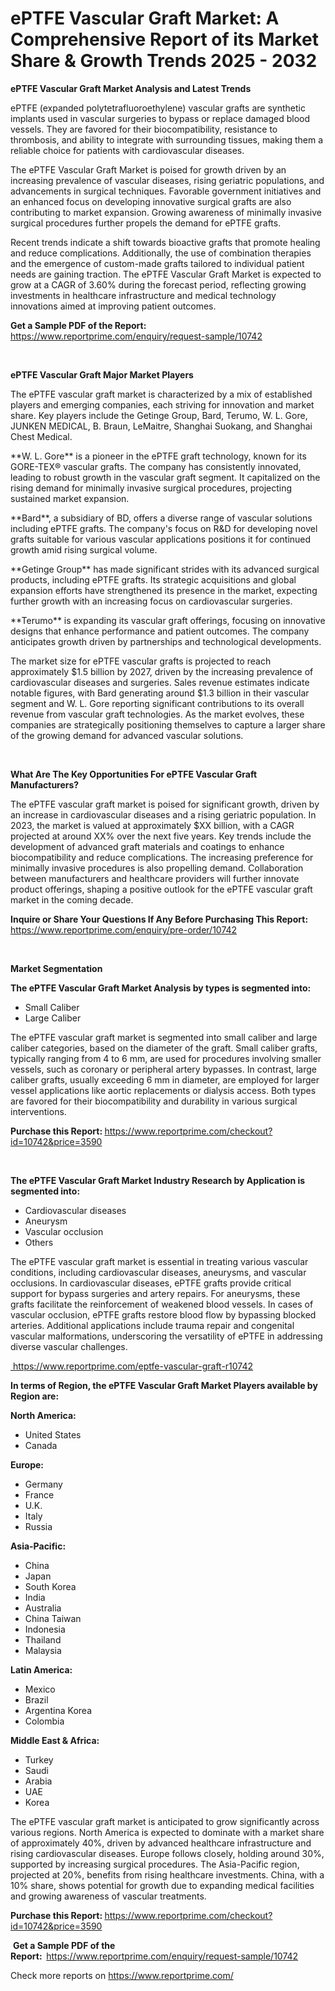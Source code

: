 <p><h1>ePTFE Vascular Graft Market: A Comprehensive Report of its Market Share & Growth Trends 2025 - 2032</h1></p><p><strong>ePTFE Vascular Graft Market Analysis and Latest Trends</strong></p>
<p><p>ePTFE (expanded polytetrafluoroethylene) vascular grafts are synthetic implants used in vascular surgeries to bypass or replace damaged blood vessels. They are favored for their biocompatibility, resistance to thrombosis, and ability to integrate with surrounding tissues, making them a reliable choice for patients with cardiovascular diseases.</p><p>The ePTFE Vascular Graft Market is poised for growth driven by an increasing prevalence of vascular diseases, rising geriatric populations, and advancements in surgical techniques. Favorable government initiatives and an enhanced focus on developing innovative surgical grafts are also contributing to market expansion. Growing awareness of minimally invasive surgical procedures further propels the demand for ePTFE grafts.</p><p>Recent trends indicate a shift towards bioactive grafts that promote healing and reduce complications. Additionally, the use of combination therapies and the emergence of custom-made grafts tailored to individual patient needs are gaining traction. The ePTFE Vascular Graft Market is expected to grow at a CAGR of 3.60% during the forecast period, reflecting growing investments in healthcare infrastructure and medical technology innovations aimed at improving patient outcomes.</p></p>
<p><strong>Get a Sample PDF of the Report:&nbsp;</strong> <a href="https://www.reportprime.com/enquiry/request-sample/10742?utm_campaign=2214&utm_medium=2&utm_source=Github&utm_content=ia&utm_term=20032025&utm_id=eptfe-vascular-graft">https://www.reportprime.com/enquiry/request-sample/10742</a></p>
<p>&nbsp;</p>
<p><strong>ePTFE Vascular Graft Major Market Players</strong></p>
<p><p>The ePTFE vascular graft market is characterized by a mix of established players and emerging companies, each striving for innovation and market share. Key players include the Getinge Group, Bard, Terumo, W. L. Gore, JUNKEN MEDICAL, B. Braun, LeMaitre, Shanghai Suokang, and Shanghai Chest Medical.</p><p>**W. L. Gore** is a pioneer in the ePTFE graft technology, known for its GORE-TEX® vascular grafts. The company has consistently innovated, leading to robust growth in the vascular graft segment. It capitalized on the rising demand for minimally invasive surgical procedures, projecting sustained market expansion.</p><p>**Bard**, a subsidiary of BD, offers a diverse range of vascular solutions including ePTFE grafts. The company's focus on R&D for developing novel grafts suitable for various vascular applications positions it for continued growth amid rising surgical volume.</p><p>**Getinge Group** has made significant strides with its advanced surgical products, including ePTFE grafts. Its strategic acquisitions and global expansion efforts have strengthened its presence in the market, expecting further growth with an increasing focus on cardiovascular surgeries.</p><p>**Terumo** is expanding its vascular graft offerings, focusing on innovative designs that enhance performance and patient outcomes. The company anticipates growth driven by partnerships and technological developments.</p><p>The market size for ePTFE vascular grafts is projected to reach approximately $1.5 billion by 2027, driven by the increasing prevalence of cardiovascular diseases and surgeries. Sales revenue estimates indicate notable figures, with Bard generating around $1.3 billion in their vascular segment and W. L. Gore reporting significant contributions to its overall revenue from vascular graft technologies. As the market evolves, these companies are strategically positioning themselves to capture a larger share of the growing demand for advanced vascular solutions.</p></p>
<p>&nbsp;</p>
<p><strong>What Are The Key Opportunities For ePTFE Vascular Graft Manufacturers?</strong></p>
<p><p>The ePTFE vascular graft market is poised for significant growth, driven by an increase in cardiovascular diseases and a rising geriatric population. In 2023, the market is valued at approximately $XX billion, with a CAGR projected at around XX% over the next five years. Key trends include the development of advanced graft materials and coatings to enhance biocompatibility and reduce complications. The increasing preference for minimally invasive procedures is also propelling demand. Collaboration between manufacturers and healthcare providers will further innovate product offerings, shaping a positive outlook for the ePTFE vascular graft market in the coming decade.</p></p>
<p><strong>Inquire or Share Your Questions If Any Before Purchasing This Report:</strong> <a href="https://www.reportprime.com/enquiry/pre-order/10742?utm_campaign=2214&utm_medium=2&utm_source=Github&utm_content=ia&utm_term=20032025&utm_id=eptfe-vascular-graft">https://www.reportprime.com/enquiry/pre-order/10742</a></p>
<p>&nbsp;</p>
<p><strong>Market Segmentation</strong></p>
<p><strong>The ePTFE Vascular Graft Market Analysis by types is segmented into:</strong></p>
<p><ul><li>Small Caliber</li><li>Large Caliber</li></ul></p>
<p><p>The ePTFE vascular graft market is segmented into small caliber and large caliber categories, based on the diameter of the graft. Small caliber grafts, typically ranging from 4 to 6 mm, are used for procedures involving smaller vessels, such as coronary or peripheral artery bypasses. In contrast, large caliber grafts, usually exceeding 6 mm in diameter, are employed for larger vessel applications like aortic replacements or dialysis access. Both types are favored for their biocompatibility and durability in various surgical interventions.</p></p>
<p><strong>Purchase this Report:&nbsp;</strong><a href="https://www.reportprime.com/checkout?id=10742&price=3590&utm_campaign=2214&utm_medium=2&utm_source=Github&utm_content=ia&utm_term=20032025&utm_id=eptfe-vascular-graft">https://www.reportprime.com/checkout?id=10742&price=3590</a></p>
<p>&nbsp;</p>
<p><strong>The ePTFE Vascular Graft Market Industry Research by Application is segmented into:</strong></p>
<p><ul><li>Cardiovascular diseases</li><li>Aneurysm</li><li>Vascular occlusion</li><li>Others</li></ul></p>
<p><p>The ePTFE vascular graft market is essential in treating various vascular conditions, including cardiovascular diseases, aneurysms, and vascular occlusions. In cardiovascular diseases, ePTFE grafts provide critical support for bypass surgeries and artery repairs. For aneurysms, these grafts facilitate the reinforcement of weakened blood vessels. In cases of vascular occlusion, ePTFE grafts restore blood flow by bypassing blocked arteries. Additional applications include trauma repair and congenital vascular malformations, underscoring the versatility of ePTFE in addressing diverse vascular challenges.</p></p>
<p><a href="https://www.reportprime.com/eptfe-vascular-graft-r10742?utm_campaign=2214&utm_medium=2&utm_source=Github&utm_content=ia&utm_term=20032025&utm_id=eptfe-vascular-graft">&nbsp;https://www.reportprime.com/eptfe-vascular-graft-r10742</a></p>
<p><strong>In terms of Region, the ePTFE Vascular Graft Market Players available by Region are:</strong></p>
<p>
    <p> <strong> North America: </strong>
        <ul>
            <li>United States</li>
            <li>Canada</li>
        </ul>
        </p> 
    <p> <strong> Europe: </strong>
        <ul>
            <li>Germany</li>
            <li>France</li>
            <li>U.K.</li>
            <li>Italy</li>
            <li>Russia</li>
        </ul>
        </p> 
    <p> <strong> Asia-Pacific: </strong>
        <ul>
            <li>China</li>
            <li>Japan</li>
            <li>South Korea</li>
            <li>India</li>
            <li>Australia</li>
            <li>China Taiwan</li>
            <li>Indonesia</li>
            <li>Thailand</li>
            <li>Malaysia</li>
        </ul>
        </p> 
    <p> <strong> Latin America: </strong>
        <ul>
            <li>Mexico</li>
            <li>Brazil</li>
            <li>Argentina Korea</li>
            <li>Colombia</li>
        </ul>
        </p> 
    <p> <strong> Middle East & Africa: </strong>
        <ul>
            <li>Turkey</li>
            <li>Saudi</li>
            <li>Arabia</li>
            <li>UAE</li>
            <li>Korea</li>
        </ul>
    </p>
    </p>
<p><p>The ePTFE vascular graft market is anticipated to grow significantly across various regions. North America is expected to dominate with a market share of approximately 40%, driven by advanced healthcare infrastructure and rising cardiovascular diseases. Europe follows closely, holding around 30%, supported by increasing surgical procedures. The Asia-Pacific region, projected at 20%, benefits from rising healthcare investments. China, with a 10% share, shows potential for growth due to expanding medical facilities and growing awareness of vascular treatments.</p></p>
<p><strong>Purchase this Report: </strong><a href="https://www.reportprime.com/checkout?id=10742&price=3590&utm_campaign=2214&utm_medium=2&utm_source=Github&utm_content=ia&utm_term=20032025&utm_id=eptfe-vascular-graft">https://www.reportprime.com/checkout?id=10742&price=3590</a></p>
<p>&nbsp;<strong>Get a Sample PDF of the Report:&nbsp;&nbsp;</strong><a href="https://www.reportprime.com/enquiry/request-sample/10742?utm_campaign=2214&utm_medium=2&utm_source=Github&utm_content=ia&utm_term=20032025&utm_id=eptfe-vascular-graft">https://www.reportprime.com/enquiry/request-sample/10742</a></p>
<p><strong></strong></p>
<p>Check more reports on <a href="https://www.reportprime.com/?utm_campaign=2214&utm_medium=2&utm_source=Github&utm_content=ia&utm_term=20032025&utm_id=eptfe-vascular-graft">https://www.reportprime.com/</a></p>